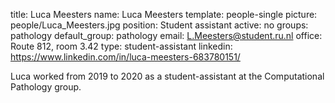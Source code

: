 title: Luca Meesters
name: Luca Meesters
template: people-single
picture: people/Luca_Meesters.jpg
position: Student assistant
active: no
groups: pathology
default_group: pathology
email: L.Meesters@student.ru.nl
office: Route 812, room 3.42
type: student-assistant
linkedin: https://www.linkedin.com/in/luca-meesters-683780151/

Luca worked from 2019 to 2020 as a student-assistant at the Computational Pathology group.

